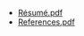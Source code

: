 - [Résumé.pdf](https://safareli.github.io/resume/)
- [References.pdf](https://safareli.github.io/resume/references)
